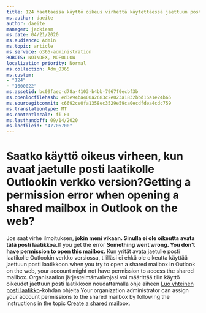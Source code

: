 ```yaml
---
title: 124 haettaessa käyttö oikeus virhettä käytettäessä jaettuun posti laatikkoon OWA-sovelluksessa?
ms.author: daeite
author: daeite
manager: jackiesm
ms.date: 04/21/2020
ms.audience: Admin
ms.topic: article
ms.service: o365-administration
ROBOTS: NOINDEX, NOFOLLOW
localization_priority: Normal
ms.collection: Adm_O365
ms.custom:
- "124"
- "1600022"
ms.assetid: bc09faec-d78a-4103-b4bb-7967f0ecbf3b
ms.openlocfilehash: ed3e94ba400a2683c2e023a1832bbd16a1e24b65
ms.sourcegitcommit: c6692ce0fa1358ec3529e59ca0ecdfdea4cdc759
ms.translationtype: MT
ms.contentlocale: fi-FI
ms.lasthandoff: 09/14/2020
ms.locfileid: "47706700"
---
```

# <a name="getting-a-permission-error-when-opening-a-shared-mailbox-in-outlook-on-the-web"></a><span data-ttu-id="07fd4-102">Saatko käyttö oikeus virheen, kun avaat jaetulle posti laatikolle Outlookin verkko version?</span><span class="sxs-lookup"><span data-stu-id="07fd4-102">Getting a permission error when opening a shared mailbox in Outlook on the web?</span></span>

<span data-ttu-id="07fd4-103">Jos saat virhe ilmoituksen, **jokin meni vikaan. Sinulla ei ole oikeutta avata tätä posti laatikkoa.**</span><span class="sxs-lookup"><span data-stu-id="07fd4-103">If you get the error **Something went wrong. You don't have permission to open this mailbox.**</span></span> <span data-ttu-id="07fd4-104">Kun yrität avata jaetulle posti laatikolle Outlookin verkko versiossa, tililläsi ei ehkä ole oikeutta käyttää jaettuun posti laatikkoon.</span><span class="sxs-lookup"><span data-stu-id="07fd4-104">when you try to open a shared mailbox in Outlook on the web, your account might not have permission to access the shared mailbox.</span></span> <span data-ttu-id="07fd4-105">Organisaation järjestelmänvalvojasi voi määrittää tilin käyttö oikeudet jaettuun posti laatikkoon noudattamalla ohje aiheen [Luo yhteinen posti laatikko](https://docs.microsoft.com/microsoft-365/admin/email/create-a-shared-mailbox)-kohdan ohjeita.</span><span class="sxs-lookup"><span data-stu-id="07fd4-105">Your organization administrator can assign your account permissions to the shared mailbox by following the instructions in the topic [Create a shared mailbox](https://docs.microsoft.com/microsoft-365/admin/email/create-a-shared-mailbox).</span></span>
  